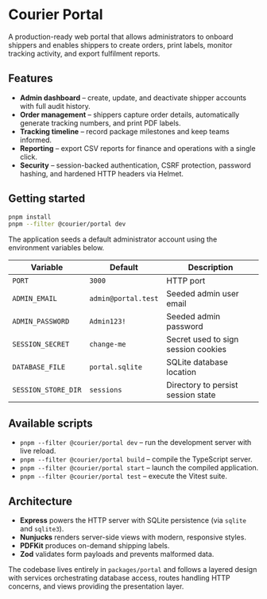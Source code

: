 # Courier Portal

A production-ready web portal that allows administrators to onboard shippers and enables shippers to
create orders, print labels, monitor tracking activity, and export fulfilment reports.

## Features

- **Admin dashboard** – create, update, and deactivate shipper accounts with full audit history.
- **Order management** – shippers capture order details, automatically generate tracking numbers, and print PDF labels.
- **Tracking timeline** – record package milestones and keep teams informed.
- **Reporting** – export CSV reports for finance and operations with a single click.
- **Security** – session-backed authentication, CSRF protection, password hashing, and hardened HTTP headers via Helmet.

## Getting started

```bash
pnpm install
pnpm --filter @courier/portal dev
```

The application seeds a default administrator account using the environment variables below.

| Variable | Default | Description |
| --- | --- | --- |
| `PORT` | `3000` | HTTP port |
| `ADMIN_EMAIL` | `admin@portal.test` | Seeded admin user email |
| `ADMIN_PASSWORD` | `Admin123!` | Seeded admin password |
| `SESSION_SECRET` | `change-me` | Secret used to sign session cookies |
| `DATABASE_FILE` | `portal.sqlite` | SQLite database location |
| `SESSION_STORE_DIR` | `sessions` | Directory to persist session state |

## Available scripts

- `pnpm --filter @courier/portal dev` – run the development server with live reload.
- `pnpm --filter @courier/portal build` – compile the TypeScript server.
- `pnpm --filter @courier/portal start` – launch the compiled application.
- `pnpm --filter @courier/portal test` – execute the Vitest suite.

## Architecture

- **Express** powers the HTTP server with SQLite persistence (via `sqlite` and `sqlite3`).
- **Nunjucks** renders server-side views with modern, responsive styles.
- **PDFKit** produces on-demand shipping labels.
- **Zod** validates form payloads and prevents malformed data.

The codebase lives entirely in `packages/portal` and follows a layered design with services orchestrating
database access, routes handling HTTP concerns, and views providing the presentation layer.
